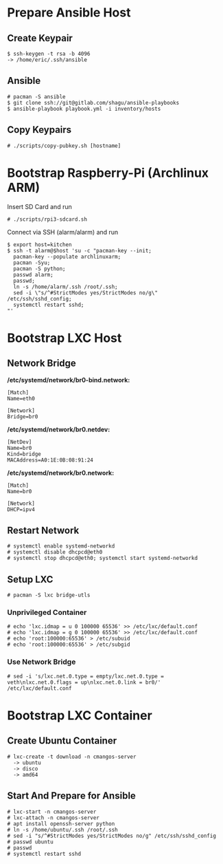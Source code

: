 # Prepare Ansible Host
## Create Keypair

    $ ssh-keygen -t rsa -b 4096
    -> /home/eric/.ssh/ansible

## Ansible

    # pacman -S ansible
    $ git clone ssh://git@gitlab.com/shagu/ansible-playbooks
    $ ansible-playbook playbook.yml -i inventory/hosts

## Copy Keypairs

    # ./scripts/copy-pubkey.sh [hostname]

# Bootstrap Raspberry-Pi (Archlinux ARM)
Insert SD Card and run

    # ./scripts/rpi3-sdcard.sh

Connect via SSH (alarm/alarm) and run

    $ export host=kitchen
    $ ssh -t alarm@$host 'su -c "pacman-key --init;
      pacman-key --populate archlinuxarm;
      pacman -Syu;
      pacman -S python;
      passwd alarm;
      passwd;
      ln -s /home/alarm/.ssh /root/.ssh;
      sed -i \"s/^#StrictModes yes/StrictModes no/g\" /etc/ssh/sshd_config;
      systemctl restart sshd;
    "'


# Bootstrap LXC Host
## Network Bridge
**/etc/systemd/network/br0-bind.network:**

    [Match]
    Name=eth0

    [Network]
    Bridge=br0

**/etc/systemd/network/br0.netdev:**

    [NetDev]
    Name=br0
    Kind=bridge
    MACAddress=A0:1E:0B:08:91:24

**/etc/systemd/network/br0.network:**

    [Match]
    Name=br0

    [Network]
    DHCP=ipv4

## Restart Network
    # systemctl enable systemd-networkd
    # systemctl disable dhcpcd@eth0
    # systemctl stop dhcpcd@eth0; systemctl start systemd-networkd

## Setup LXC
    # pacman -S lxc bridge-utls

### Unprivileged Container
    # echo 'lxc.idmap = u 0 100000 65536' >> /etc/lxc/default.conf
    # echo 'lxc.idmap = g 0 100000 65536' >> /etc/lxc/default.conf
    # echo 'root:100000:65536' > /etc/subuid
    # echo 'root:100000:65536' > /etc/subgid

### Use Network Bridge
    # sed -i 's/lxc.net.0.type = empty/lxc.net.0.type = veth\nlxc.net.0.flags = up\nlxc.net.0.link = br0/' /etc/lxc/default.conf

# Bootstrap LXC Container
## Create Ubuntu Container
    # lxc-create -t download -n cmangos-server
      -> ubuntu
      -> disco
      -> amd64

## Start And Prepare for Ansible
    # lxc-start -n cmangos-server
    # lxc-attach -n cmangos-server
    # apt install openssh-server python
    # ln -s /home/ubuntu/.ssh /root/.ssh
    # sed -i "s/^#StrictModes yes/StrictModes no/g" /etc/ssh/sshd_config
    # passwd ubuntu
    # passwd
    # systemctl restart sshd

